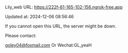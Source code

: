 Lily_web URL: https://222f-61-165-102-156.ngrok-free.app

Updated at: 2024-12-06 08:56:46

If you cannot open this URL, the server might be down.

Please contact: 

goley04@foxmail.com Or Wechat:GL_yeaH